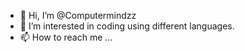 - 👋 Hi, I’m @Computermindzz
- 👀 I’m interested in coding using different languages.
- 📫 How to reach me ...

<!---
Computermindzz/Computermindzz is a ✨ special ✨ repository because its `README.md` (this file) appears on your GitHub profile.
You can click the Preview link to take a look at your changes.
--->
